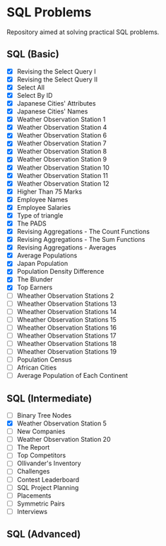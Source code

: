 # SQL Problems
Repository aimed at solving practical SQL problems.

## SQL (Basic)

- [x] Revising the Select Query I
- [x] Revising the Select Query II
- [X] Select All
- [X] Select By ID
- [X] Japanese Cities' Attributes
- [X] Japanese Cities' Names
- [X] Weather Observation Station 1
- [X] Weather Observation Station 4
- [X] Weather Observation Station 6
- [X] Weather Observation Station 7
- [X] Weather Observation Station 8
- [X] Weather Observation Station 9
- [X] Weather Observation Station 10
- [X] Weather Observation Station 11
- [X] Weather Observation Station 12
- [X] Higher Than 75 Marks
- [X] Employee Names
- [X] Employee Salaries
- [X] Type of triangle
- [X] The PADS
- [X] Revising Aggregations - The Count Functions
- [X] Revising Aggregations - The Sum Functions
- [X] Revising Aggregations - Averages
- [X] Average Populations
- [X] Japan Population
- [X] Population Density Difference
- [X] The Blunder
- [X] Top Earners
- [ ] Wheather Observation Stations 2
- [ ] Wheather Observation Stations 13
- [ ] Wheather Observation Stations 14
- [ ] Wheather Observation Stations 15
- [ ] Wheather Observation Stations 16
- [ ] Wheather Observation Stations 17
- [ ] Wheather Observation Stations 18
- [ ] Wheather Observation Stations 19
- [ ] Population Census
- [ ] African Cities
- [ ] Average Population of Each Continent

## SQL (Intermediate)

- [ ] Binary Tree Nodes
- [x] Weather Observation Station 5
- [ ] New Companies
- [ ] Weather Observation Station 20
- [ ] The Report
- [ ] Top Competitors
- [ ] Ollivander's Inventory
- [ ] Challenges
- [ ] Contest Leaderboard
- [ ] SQL Project Planning
- [ ] Placements
- [ ] Symmetric Pairs
- [ ] Interviews

## SQL (Advanced)
